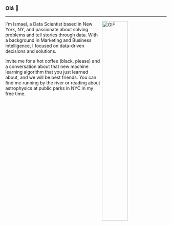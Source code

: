 ### Olá 👋

------------


  <img align="right" alt="GIF" src="https://github.com/abhisheknaiidu/abhisheknaiidu/blob/master/code.gif?raw=true" width="40%" height="40%" />
I'm Ismael, a Data Scientist based in New York, NY, and passionate about solving problems and tell stories through data. With a background in Marketing and Business Intelligence, I focused on data-driven decisions and solutions.<br>

Invite me for a hot coffee (black, please) and a conversation about that new machine learning algorithm that you just learned about, and we will be best friends. You can find me running by the river or reading about astrophysics at public parks in NYC in my free time.





<!--
**Ismaeltrevi/ismaeltrevi** is a ✨ _special_ ✨ repository because its `README.md` (this file) appears on your GitHub profile.

Here are some ideas to get you started:

- 🔭 I’m currently working on ...
- 🌱 I’m currently learning ...
- 👯 I’m looking to collaborate on ...
- 🤔 I’m looking for help with ...
- 💬 Ask me about ...
- 📫 How to reach me: ...
- 😄 Pronouns: ...
- ⚡ Fun fact: ...
-->

